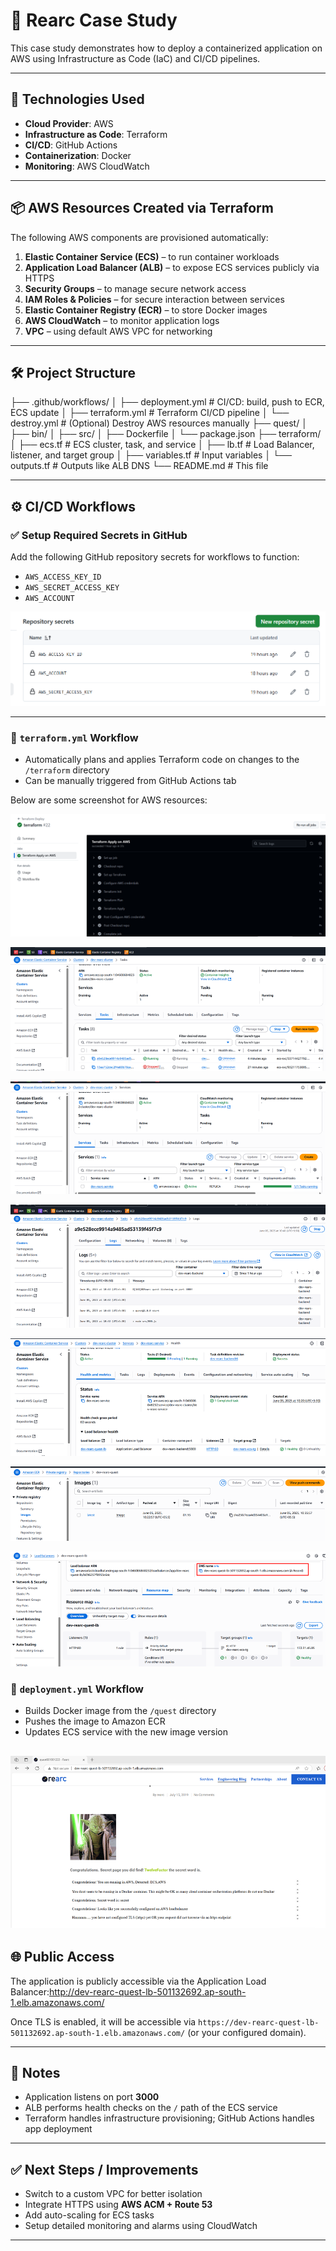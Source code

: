# 🚀 Rearc Case Study

This case study demonstrates how to deploy a containerized application on AWS using Infrastructure as Code (IaC) and CI/CD pipelines.

---

## 🔧 Technologies Used

- **Cloud Provider**: AWS  
- **Infrastructure as Code**: Terraform  
- **CI/CD**: GitHub Actions  
- **Containerization**: Docker  
- **Monitoring**: AWS CloudWatch  

---

## 📦 AWS Resources Created via Terraform

The following AWS components are provisioned automatically:

1. **Elastic Container Service (ECS)** – to run container workloads  
2. **Application Load Balancer (ALB)** – to expose ECS services publicly via HTTPS  
3. **Security Groups** – to manage secure network access  
4. **IAM Roles & Policies** – for secure interaction between services  
5. **Elastic Container Registry (ECR)** – to store Docker images  
6. **AWS CloudWatch** – to monitor application logs  
7. **VPC** – using default AWS VPC for networking  

---

## 🛠️ Project Structure

├── .github/workflows/
│ ├── deployment.yml # CI/CD: build, push to ECR, ECS update
│ ├── terraform.yml # Terraform CI/CD pipeline
│ └── destroy.yml # (Optional) Destroy AWS resources manually
├── quest/
│ ├── bin/
│ ├── src/
│ ├── Dockerfile
│ └── package.json
├── terraform/
│ ├── ecs.tf # ECS cluster, task, and service
│ ├── lb.tf # Load Balancer, listener, and target group
│ ├── variables.tf # Input variables
│ └── outputs.tf # Outputs like ALB DNS
└── README.md # This file

---

## ⚙️ CI/CD Workflows

### ✅ Setup Required Secrets in GitHub

Add the following GitHub repository secrets for workflows to function:

- `AWS_ACCESS_KEY_ID`  
- `AWS_SECRET_ACCESS_KEY`  
- `AWS_ACCOUNT`  


![alt text](image.png)

---

### 📌 `terraform.yml` Workflow

- Automatically plans and applies Terraform code on changes to the `/terraform` directory  
- Can be manually triggered from GitHub Actions tab 

Below are some screenshot for AWS resources:

![alt text](image-1.png)


![alt text](image-2.png)


![alt text](image-3.png)


![alt text](image-4.png)


![alt text](image-5.png)


![alt text](image-6.png)


![alt text](image-7.png)



### 🚀 `deployment.yml` Workflow

- Builds Docker image from the `/quest` directory  
- Pushes the image to Amazon ECR  
- Updates ECS service with the new image version  

![alt text](image-8.png)
---

## 🌐 Public Access

The application is publicly accessible via the Application Load Balancer:http://dev-rearc-quest-lb-501132692.ap-south-1.elb.amazonaws.com/


Once TLS is enabled, it will be accessible via `https://dev-rearc-quest-lb-501132692.ap-south-1.elb.amazonaws.com/` (or your configured domain).

---

## 📌 Notes

- Application listens on port **3000**
- ALB performs health checks on the `/` path of the ECS service
- Terraform handles infrastructure provisioning; GitHub Actions handles app deployment

---

## ✅ Next Steps / Improvements

- Switch to a custom VPC for better isolation  
- Integrate HTTPS using **AWS ACM + Route 53**  
- Add auto-scaling for ECS tasks  
- Setup detailed monitoring and alarms using CloudWatch  

---

